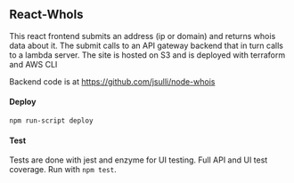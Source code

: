 ## React-WhoIs

This react frontend submits an address (ip or domain) and returns whois data about it. The submit calls to an API gateway backend that in turn calls to a lambda server. The site is hosted on S3 and is deployed with terraform and AWS CLI

Backend code is at https://github.com/jsulli/node-whois

#### Deploy

`npm run-script deploy`

#### Test

Tests are done with jest and enzyme for UI testing. Full API and UI test coverage. Run with `npm test`.

